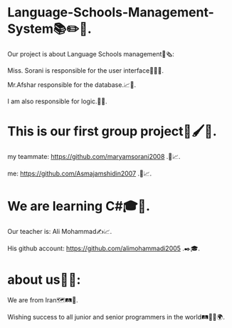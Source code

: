 # Language-Schools-Management-System📚✏️📑.

Our project is about Language Schools management📒🗞️:

Miss. Sorani is responsible for the user interface🙇‍♀️🤳.

Mr.Afshar responsible for the database.📈💾.

I am also responsible for logic.🤔🧠.


# This is our first group project💎🖌️👥.

 my teammate: https://github.com/maryamsorani2008 .👥📈.

 me: https://github.com/Asmajamshidin2007 .👥📈.


# We are learning C#🎓📒.

 Our teacher is: Ali Mohammad✍️📈.

 His github account: https://github.com/alimohammadi2005 .✒️🎓.


# about us👥🤔:

 We are from Iran🗺️🛤️🧭.

 Wishing success to all junior and senior programmers in the world🛤️🧭✨🌍.
